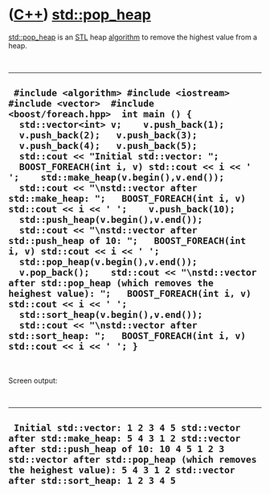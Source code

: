 # ([C++](Cpp.md)) [std::pop\_heap](CppPop_heap.md)

[std::pop\_heap](CppPop_heap.md) is an [STL](CppStl.md) heap
[algorithm](CppAlgorithm.md) to remove the highest value from a heap.

 

  -----------------------------------------------------------------------------------------------------------------------------------------------------------------------------------------------------------------------------------------------------------------------------------------------------------------------------------------------------------------------------------------------------------------------------------------------------------------------------------------------------------------------------------------------------------------------------------------------------------------------------------------------------------------------------------------------------------------------------------------------------------------------------------------------------------------------------------------------------------------------------------------------------------------------------------------------------------------------------------------------
  ` #include <algorithm> #include <iostream> #include <vector>  #include <boost/foreach.hpp>  int main () {   std::vector<int> v;    v.push_back(1);   v.push_back(2);   v.push_back(3);   v.push_back(4);   v.push_back(5);    std::cout << "Initial std::vector: ";   BOOST_FOREACH(int i, v) std::cout << i << ' ';    std::make_heap(v.begin(),v.end());    std::cout << "\nstd::vector after std::make_heap: ";   BOOST_FOREACH(int i, v) std::cout << i << ' ';    v.push_back(10);   std::push_heap(v.begin(),v.end());    std::cout << "\nstd::vector after std::push_heap of 10: ";   BOOST_FOREACH(int i, v) std::cout << i << ' ';    std::pop_heap(v.begin(),v.end());   v.pop_back();    std::cout << "\nstd::vector after std::pop_heap (which removes the heighest value): ";   BOOST_FOREACH(int i, v) std::cout << i << ' ';    std::sort_heap(v.begin(),v.end());    std::cout << "\nstd::vector after std::sort_heap: ";   BOOST_FOREACH(int i, v) std::cout << i << ' '; }`
  -----------------------------------------------------------------------------------------------------------------------------------------------------------------------------------------------------------------------------------------------------------------------------------------------------------------------------------------------------------------------------------------------------------------------------------------------------------------------------------------------------------------------------------------------------------------------------------------------------------------------------------------------------------------------------------------------------------------------------------------------------------------------------------------------------------------------------------------------------------------------------------------------------------------------------------------------------------------------------------------------

 

Screen output:

 

  --------------------------------------------------------------------------------------------------------------------------------------------------------------------------------------------------------------------------------------------------------------
  ` Initial std::vector: 1 2 3 4 5 std::vector after std::make_heap: 5 4 3 1 2 std::vector after std::push_heap of 10: 10 4 5 1 2 3 std::vector after std::pop_heap (which removes the heighest value): 5 4 3 1 2 std::vector after std::sort_heap: 1 2 3 4 5`
  --------------------------------------------------------------------------------------------------------------------------------------------------------------------------------------------------------------------------------------------------------------

 

 

 

 

 

 

